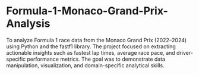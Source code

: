 # Formula-1-Monaco-Grand-Prix-Analysis
To analyze Formula 1 race data from the Monaco Grand Prix (2022–2024) using Python and the fastf1 library. The project focused on extracting actionable insights such as fastest lap times, average race pace, and driver-specific performance metrics. The goal was to demonstrate data manipulation, visualization, and domain-specific analytical skills.
